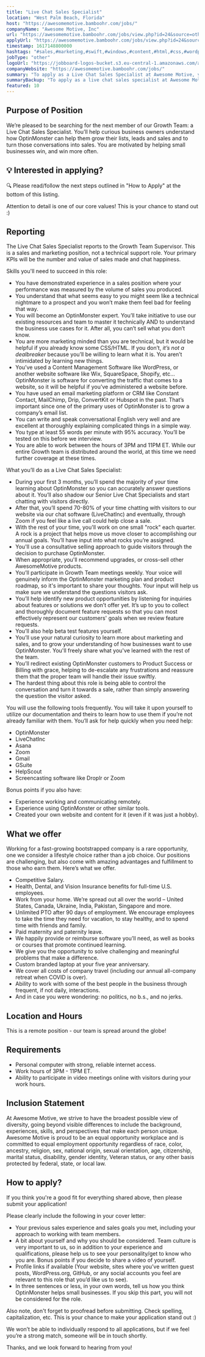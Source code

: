 ```yaml
---
title: "Live Chat Sales Specialist"
location: "West Palm Beach, Florida"
host: "https://awesomemotive.bamboohr.com/jobs/"
companyName: "Awesome Motive, Inc"
url: "https://awesomemotive.bamboohr.com/jobs/view.php?id=24&source=other"
applyUrl: "https://awesomemotive.bamboohr.com/jobs/view.php?id=24&source=other"
timestamp: 1617148800000
hashtags: "#sales,#marketing,#swift,#windows,#content,#html,#css,#wordpress,#branding,#management"
jobType: "other"
logoUrl: "https://jobboard-logos-bucket.s3.eu-central-1.amazonaws.com/awesome-motive-inc"
companyWebsite: "https://awesomemotive.bamboohr.com/jobs/"
summary: "To apply as a Live Chat Sales Specialist at Awesome Motive, you preferably need to have demonstrated experience in a sales position where your performance was measured by the volume of sales you produced."
summaryBackup: "To apply as a live chat sales specialist at Awesome Motive, Inc, you preferably need to have some knowledge of: #sales, #marketing, #swift."
featured: 10
---
```


## Purpose of Position

We’re pleased to be searching for the next member of our Growth Team: a Live Chat Sales Specialist. You’ll help curious business owners understand how OptinMonster can help them grow their lists, leads and sales and to turn those conversations into sales. You are motivated by helping small businesses win, and win more often. 

## 💡 Interested in applying?

🔍 Please read/follow the next steps outlined in "How to Apply" at the bottom of this listing.

Attention to detail is one of our core values! This is your chance to stand out :)

## Reporting

The Live Chat Sales Specialist reports to the Growth Team Supervisor. This is a sales and marketing position, not a technical support role. Your primary KPIs will be the number and value of sales made and chat happiness.

Skills you'll need to succeed in this role:

*   You have demonstrated experience in a sales position where your performance was measured by the volume of sales you produced.
*   You understand that what seems easy to you might seem like a technical nightmare to a prospect and you won’t make them feel bad for feeling that way.
*   You will become an OptinMonster expert. You’ll take initiative to use our existing resources and team to master it technically AND to understand the business use cases for it. After all, you can’t sell what you don’t know.
*   You are more marketing minded than you are technical, but it would be helpful if you already know some CSS/HTML. If you don’t, _it’s not a dealbreaker_ because you’ll be willing to learn what it is. You aren’t intimidated by learning new things. 
*   You’ve used a Content Management Software like WordPress, or another website software like Wix, SquareSpace, Shopify, etc… OptinMonster is software for converting the traffic that comes to a website, so it will be helpful if you’ve administered a website before.
*   You have used an email marketing platform or CRM like Constant Contact, MailChimp, Drip, ConvertKit or Hubspot in the past. That’s important since one of the primary uses of OptinMonster is to grow a company’s email list.
*   You can write and speak conversational English very well and are excellent at thoroughly explaining complicated things in a simple way. 
*   You type at least 55 words per minute with 95% accuracy. You’ll be tested on this before we interview.
*   You are able to work between the hours of 3PM and 11PM ET. While our entire Growth team is distributed around the world, at this time we need further coverage at these times.

What you’ll do as a Live Chat Sales Specialist:

*   During your first 3 months, you’ll spend the majority of your time learning about OptinMonster so you can accurately answer questions about it. You’ll also shadow our Senior Live Chat Specialists and start chatting with visitors directly.
*   After that, you’ll spend 70-80% of your time chatting with visitors to our website via our chat software (LiveChatInc) and eventually, through Zoom if you feel like a live call could help close a sale.
*   With the rest of your time, you'll work on one small "rock" each quarter. A rock is a project that helps move us move closer to accomplishing our annual goals. You’ll have input into what rocks you’re assigned.
*   You'll use a consultative selling approach to guide visitors through the decision to purchase OptinMonster.
*   When appropriate, you'll recommend upgrades, or cross-sell other AwesomeMotive products.
*   You’ll participate in Growth Team meetings weekly. Your voice will genuinely inform the OptinMonster marketing plan and product roadmap, so it's important to share your thoughts. Your input will help us make sure we understand the questions visitors ask.
*   You’ll help identify new product opportunities by listening for inquiries about features or solutions we don’t offer yet. It’s up to you to collect and thoroughly document feature requests so that you can most effectively represent our customers' goals when we review feature requests.
*   You’ll also help beta test features yourself.
*   You’ll use your natural curiosity to learn more about marketing and sales, and to grow your understanding of how businesses want to use OptinMonster. You'll freely share what you've learned with the rest of the team.
*   You’ll redirect existing OptinMonster customers to Product Success or Billing with grace, helping to de-escalate any frustrations and reassure them that the proper team will handle their issue swiftly.
*   The hardest thing about this role is being able to control the conversation and turn it towards a sale, rather than simply answering the question the visitor asked.

You will use the following tools frequently. You will take it upon yourself to utilize our documentation and theirs to learn how to use them if you’re not already familiar with them. You’ll ask for help quickly when you need help:

*   OptinMonster
*   LiveChatInc
*   Asana
*   Zoom
*   Gmail
*   GSuite
*   HelpScout
*   Screencasting software like Droplr or Zoom

Bonus points if you also have:

*   Experience working and communicating remotely.
*   Experience using OptinMonster or other similar tools.
*   Created your own website and content for it (even if it was just a hobby).

## What we offer

Working for a fast-growing bootstrapped company is a rare opportunity, one we consider a lifestyle choice rather than a job choice. Our positions are challenging, but also come with amazing advantages and fulfillment to those who earn them. Here’s what we offer.

*   Competitive Salary.
*   Health, Dental, and Vision Insurance benefits for full-time U.S. employees.
*   Work from your home. We’re spread out all over the world – United States, Canada, Ukraine, India, Pakistan, Singapore and more.
*   Unlimited PTO after 90 days of employment. We encourage employees to take the time they need for vacation, to stay healthy, and to spend time with friends and family.
*   Paid maternity and paternity leave.
*   We happily provide or reimburse software you’ll need, as well as books or courses that promote continued learning.
*   We give you the opportunity to solve challenging and meaningful problems that make a difference.
*   Custom branded laptop at your five year anniversary.
*   We cover all costs of company travel (including our annual all-company retreat when COVID is over).
*   Ability to work with some of the best people in the business through frequent, if not daily, interactions.
*   And in case you were wondering: no politics, no b.s., and no jerks.

## Location and Hours

This is a remote position - our team is spread around the globe!

## Requirements

*   Personal computer with strong, reliable internet access.
*   Work hours of 3PM - 11PM ET.
*   Ability to participate in video meetings online with visitors during your work hours.

## Inclusion Statement

At Awesome Motive, we strive to have the broadest possible view of diversity, going beyond visible differences to include the background, experiences, skills, and perspectives that make each person unique. Awesome Motive is proud to be an equal opportunity workplace and is committed to equal employment opportunity regardless of race, color, ancestry, religion, sex, national origin, sexual orientation, age, citizenship, marital status, disability, gender identity, Veteran status, or any other basis protected by federal, state, or local law.

## How to apply?

If you think you're a good fit for everything shared above, then please submit your application!

Please clearly include the following in your cover letter:

*   Your previous sales experience and sales goals you met, including your approach to working with team members.
*   A bit about yourself and why you should be considered. Team culture is very important to us, so in addition to your experience and qualifications, please help us to see your personality/get to know who you are. Bonus points if you decide to share a video of yourself.
*   Profile links if available (Your website, sites where you’ve written guest posts, WordPress.org, GitHub, or any social accounts you feel are relevant to this role that you’d like us to see).
*   In three sentences or less, in your own words, tell us how you think OptinMonster helps small businesses. If you skip this part, you will not be considered for the role.

Also note, don't forget to proofread before submitting. Check spelling, capitalization, etc. This is your chance to make your application stand out :)

We won’t be able to individually respond to all applications, but if we feel you’re a strong match, someone will be in touch shortly.

Thanks, and we look forward to hearing from you!
